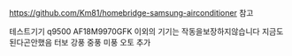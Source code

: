 https://github.com/Km81/homebridge-samsung-airconditioner
참고

테스트기기 q9500 AF18M9970GFK 이외의 기기는 작동을보장하지않습니다 
지금도 된다곤안했음
터보 강풍 중풍 미풍 오토 추가 
